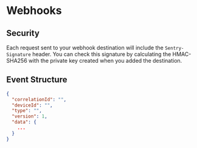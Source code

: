 # Webhooks

## Security

Each request sent to your webhook destination will include the `Sentry-Signature` header.
You can check this signature by calculating the HMAC-SHA256 with the private key created
when you added the destination.

## Event Structure

```JSON
{
  "correlationId": "",
  "deviceId": "",
  "type": "",
  "version": 1,
  "data": {
    ...
  }
}
```

<api-schema openapi-path="../../resources/openapi.yaml" name="Event"></api-schema>


